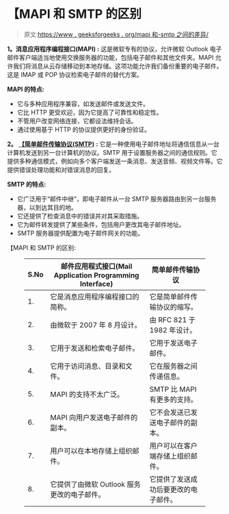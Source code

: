 # 【MAPI 和 SMTP 的区别

> 原文:[https://www . geeksforgeeks . org/mapi 和-smtp 之间的差异/](https://www.geeksforgeeks.org/difference-between-mapi-and-smtp/)

**1。消息应用程序编程接口(MAPI) :**
这是微软专有的协议，允许微软 Outlook 电子邮件客户端适当地使用交换服务器的功能，包括电子邮件和其他文件夹。MAPI 允许我们将消息从云存储移动到本地存储。这项功能允许我们备份重要的电子邮件。这是 IMAP 或 POP 协议检索电子邮件的替代方案。

**MAPI 的特点:**

*   它与多种应用程序兼容，如发送邮件或发送文件。
*   它比 HTTP 更受欢迎，因为它提高了可靠性和稳定性。
*   不管用户改变网络连接，它都设法维持会话。
*   通过使用基于 HTTP 的协议提供更好的身份验证。

**2。** [**【简单邮件传输协议(SMTP)**](https://www.geeksforgeeks.org/simple-mail-transfer-protocol-smtp/) **:**
它是一种使用电子邮件地址将通信信息从一台计算机发送到另一台计算机的协议。SMTP 用于设置服务器之间的通信规则。它提供多种通信模式，例如向多个客户端发送一条消息、发送音频、视频文件等。它提供错误处理功能和对错误消息的回复。

**SMTP 的特点:**

*   它广泛用于“邮件中继”，即电子邮件从一台 SMTP 服务器路由到另一台服务器，以到达其目的地。
*   它还提供了检查消息中的错误并对其采取措施。
*   它为邮件转发提供了某些条件，包括用户更改其电子邮件地址。
*   SMTP 服务器提供配置为电子邮件网关的功能。

【MAPI 和 SMTP 的区别:

<figure class="table">

| S.No | 邮件应用程式接口(Mail Application Programming Interface) | 简单邮件传输协议 |
| --- | --- | --- |
| 1. | 它是消息应用程序编程接口的简称。 | 它是简单邮件传输协议的缩写。 |
| 2. | 由微软于 2007 年 8 月设计。 | 由 RFC 821 于 1982 年设计。 |
| 3. | 它用于发送和检索电子邮件。 | 它用于发送电子邮件。 |
| 4. | 它用于访问消息、目录和文件。 | 它在服务器之间传递信息。 |
| 5. | MAPI 的支持不太广泛。 | SMTP 比 MAPI 有更多的支持。 |
| 6. | MAPI 向用户发送电子邮件的副本。 | 它不会发送已发送电子邮件的副本。 |
| 7. | 用户可以在本地存储上组织邮件。 | 用户可以在客户端存储上组织邮件。 |
| 8. | 它提供了由微软 Outlook 服务更改的电子邮件。 | 它提供了发送成功后要更改的电子邮件。 |

</figure>